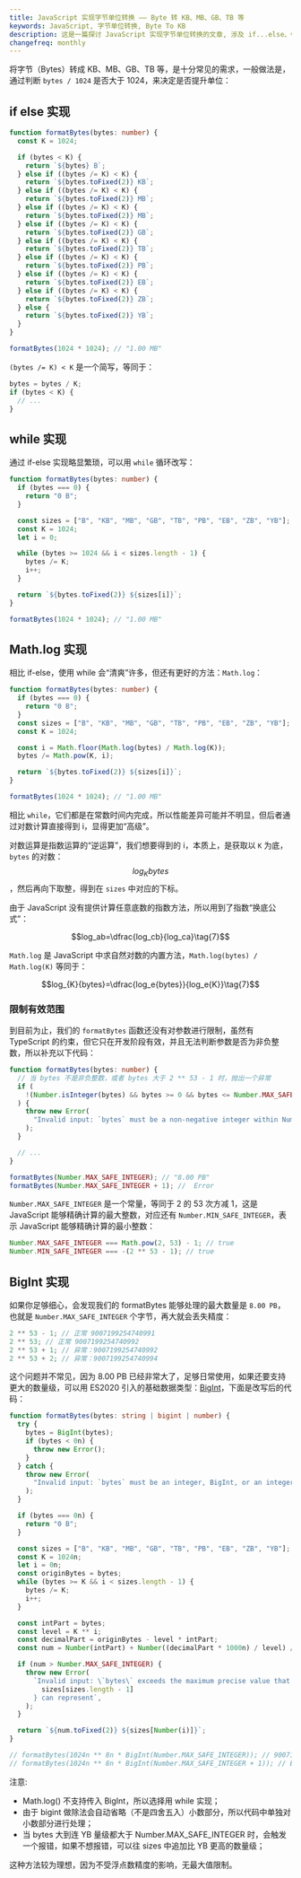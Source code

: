 ```yaml
---
title: JavaScript 实现字节单位转换 —— Byte 转 KB、MB、GB、TB 等
keywords: JavaScript, 字节单位转换, Byte To KB
description: 这是一篇探讨 JavaScript 实现字节单位转换的文章, 涉及 if...else、while、Math.log、BigInt 等多种实现方法
changefreq: monthly
---
```


将字节（Bytes）转成 KB、MB、GB、TB 等，是十分常见的需求，一般做法是，通过判断 `bytes / 1024` 是否大于 1024，来决定是否提升单位：

## if else 实现

```ts
function formatBytes(bytes: number) {
  const K = 1024;

  if (bytes < K) {
    return `${bytes} B`;
  } else if ((bytes /= K) < K) {
    return `${bytes.toFixed(2)} KB`;
  } else if ((bytes /= K) < K) {
    return `${bytes.toFixed(2)} MB`;
  } else if ((bytes /= K) < K) {
    return `${bytes.toFixed(2)} MB`;
  } else if ((bytes /= K) < K) {
    return `${bytes.toFixed(2)} GB`;
  } else if ((bytes /= K) < K) {
    return `${bytes.toFixed(2)} TB`;
  } else if ((bytes /= K) < K) {
    return `${bytes.toFixed(2)} PB`;
  } else if ((bytes /= K) < K) {
    return `${bytes.toFixed(2)} EB`;
  } else if ((bytes /= K) < K) {
    return `${bytes.toFixed(2)} ZB`;
  } else {
    return `${bytes.toFixed(2)} YB`;
  }
}

formatBytes(1024 * 1024); // "1.00 MB"
```

`(bytes /= K) < K` 是一个简写，等同于：

```ts
bytes = bytes / K;
if (bytes < K) {
  // ...
}
```

## while 实现

通过 if-else 实现略显繁琐，可以用 `while` 循环改写：

```ts
function formatBytes(bytes: number) {
  if (bytes === 0) {
    return "0 B";
  }

  const sizes = ["B", "KB", "MB", "GB", "TB", "PB", "EB", "ZB", "YB"];
  const K = 1024;
  let i = 0;

  while (bytes >= 1024 && i < sizes.length - 1) {
    bytes /= K;
    i++;
  }

  return `${bytes.toFixed(2)} ${sizes[i]}`;
}

formatBytes(1024 * 1024); // "1.00 MB"
```

## Math.log 实现

相比 if-else，使用 while 会“清爽”许多，但还有更好的方法：`Math.log`：

```ts
function formatBytes(bytes: number) {
  if (bytes === 0) {
    return "0 B";
  }
  const sizes = ["B", "KB", "MB", "GB", "TB", "PB", "EB", "ZB", "YB"];
  const K = 1024;

  const i = Math.floor(Math.log(bytes) / Math.log(K));
  bytes /= Math.pow(K, i);

  return `${bytes.toFixed(2)} ${sizes[i]}`;
}

formatBytes(1024 * 1024); // "1.00 MB"
```

相比 `while`，它们都是在常数时间内完成，所以性能差异可能并不明显，但后者通过对数计算直接得到 i，显得更加“高级”。

对数运算是指数运算的“逆运算”，我们想要得到的 i，本质上，是获取以 `K` 为底，`bytes` 的对数：$$log_{K}{bytes}$$，然后再向下取整，得到在 `sizes` 中对应的下标。

由于 JavaScript 没有提供计算任意底数的指数方法，所以用到了指数“换底公式”：

$$log_ab=\dfrac{log_cb}{log_ca}\tag{7}$$

`Math.log` 是 JavaScript 中求自然对数的内置方法，`Math.log(bytes) / Math.log(K)` 等同于：

$$log_{K}{bytes}=\dfrac{log_e{bytes}}{log_e{K}}\tag{7}$$

### 限制有效范围

到目前为止，我们的 `formatBytes` 函数还没有对参数进行限制，虽然有 TypeScript 的约束，但它只在开发阶段有效，并且无法判断参数是否为非负整数，所以补充以下代码：

```ts
function formatBytes(bytes: number) {
  // 当 bytes 不是非负整数，或者 bytes 大于 2 ** 53 - 1 时，抛出一个异常
  if (
    !(Number.isInteger(bytes) && bytes >= 0 && bytes <= Number.MAX_SAFE_INTEGER)
  ) {
    throw new Error(
      "Invalid input: `bytes` must be a non-negative integer within Number.MAX_SAFE_INTEGER",
    );
  }

  // ...
}

formatBytes(Number.MAX_SAFE_INTEGER); // "8.00 PB"
formatBytes(Number.MAX_SAFE_INTEGER + 1); //  Error
```

`Number.MAX_SAFE_INTEGER` 是一个常量，等同于 2 的 53 次方减 1，这是 JavaScript 能够精确计算的最大整数，对应还有 `Number.MIN_SAFE_INTEGER`，表示 JavaScript 能够精确计算的最小整数：

```ts
Number.MAX_SAFE_INTEGER === Math.pow(2, 53) - 1; // true
Number.MIN_SAFE_INTEGER === -(2 ** 53 - 1); // true
```

## BigInt 实现

如果你足够细心，会发现我们的 formatBytes 能够处理的最大数量是 `8.00 PB`，也就是 `Number.MAX_SAFE_INTEGER` 个字节，再大就会丢失精度：

```ts
2 ** 53 - 1; // 正常 9007199254740991
2 ** 53; // 正常 9007199254740992
2 ** 53 + 1; // 异常：9007199254740992
2 ** 53 + 2; // 异常：9007199254740994
```

这个问题并不常见，因为 8.00 PB 已经非常大了，足够日常使用，如果还要支持更大的数量级，可以用 ES2020 引入的基础数据类型：[BigInt](https://github.com/tc39/proposal-bigint)，下面是改写后的代码：

```ts
function formatBytes(bytes: string | bigint | number) {
  try {
    bytes = BigInt(bytes);
    if (bytes < 0n) {
      throw new Error();
    }
  } catch {
    throw new Error(
      "Invalid input: `bytes` must be an integer, BigInt, or an integer string, and they all must be non-negative",
    );
  }

  if (bytes === 0n) {
    return "0 B";
  }

  const sizes = ["B", "KB", "MB", "GB", "TB", "PB", "EB", "ZB", "YB"]; // and more ...
  const K = 1024n;
  let i = 0n;
  const originBytes = bytes;
  while (bytes >= K && i < sizes.length - 1) {
    bytes /= K;
    i++;
  }

  const intPart = bytes;
  const level = K ** i;
  const decimalPart = originBytes - level * intPart;
  const num = Number(intPart) + Number((decimalPart * 1000n) / level) / 1000;

  if (num > Number.MAX_SAFE_INTEGER) {
    throw new Error(
      `Invalid input: \`bytes\` exceeds the maximum precise value that ${
        sizes[sizes.length - 1]
      } can represent`,
    );
  }

  return `${num.toFixed(2)} ${sizes[Number(i)]}`;
}

// formatBytes(1024n ** 8n * BigInt(Number.MAX_SAFE_INTEGER)); // 9007199254740991.00 YB
// formatBytes(1024n ** 8n * BigInt(Number.MAX_SAFE_INTEGER + 1)); // Error
```

注意:

- Math.log() 不支持传入 BigInt，所以选择用 while 实现；
- 由于 bigint 做除法会自动省略（不是四舍五入）小数部分，所以代码中单独对小数部分进行处理；
- 当 bytes 大到连 YB 量级都大于 Number.MAX_SAFE_INTEGER 时，会触发一个报错，如果不想报错，可以往 sizes 中追加比 YB 更高的数量级；

这种方法较为理想，因为不受浮点数精度的影响，无最大值限制。